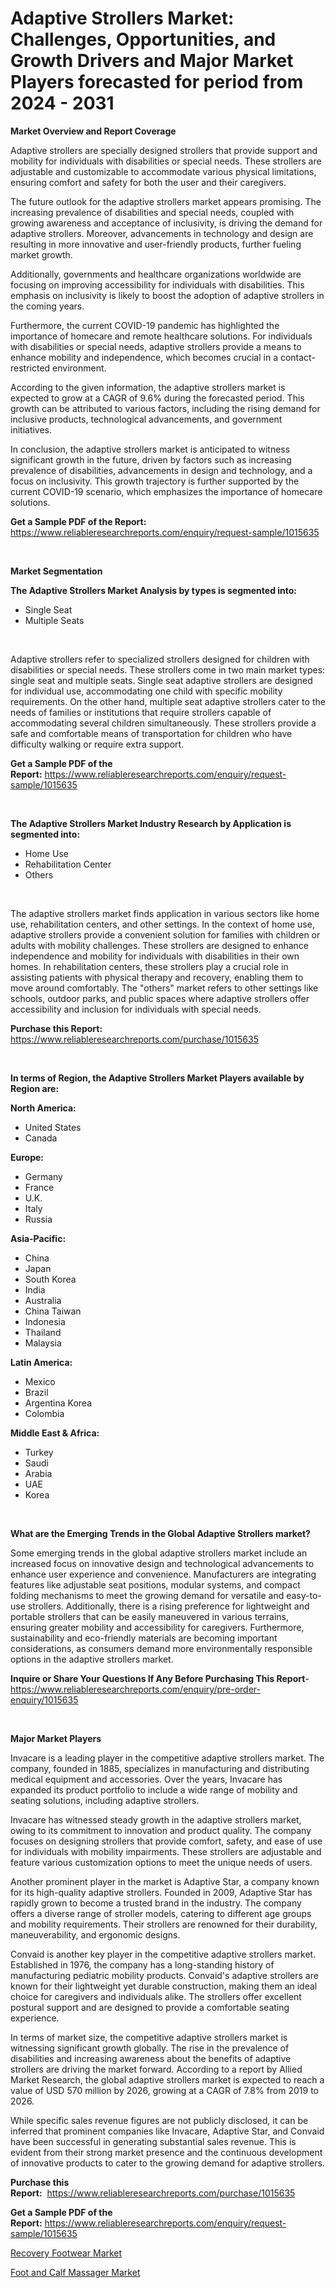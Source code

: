 <p><h1>Adaptive Strollers Market: Challenges, Opportunities, and Growth Drivers and Major Market Players forecasted for period from 2024 - 2031</h1></p><p><strong>Market Overview and Report Coverage</strong></p>
<p><p>Adaptive strollers are specially designed strollers that provide support and mobility for individuals with disabilities or special needs. These strollers are adjustable and customizable to accommodate various physical limitations, ensuring comfort and safety for both the user and their caregivers.</p><p>The future outlook for the adaptive strollers market appears promising. The increasing prevalence of disabilities and special needs, coupled with growing awareness and acceptance of inclusivity, is driving the demand for adaptive strollers. Moreover, advancements in technology and design are resulting in more innovative and user-friendly products, further fueling market growth.</p><p>Additionally, governments and healthcare organizations worldwide are focusing on improving accessibility for individuals with disabilities. This emphasis on inclusivity is likely to boost the adoption of adaptive strollers in the coming years.</p><p>Furthermore, the current COVID-19 pandemic has highlighted the importance of homecare and remote healthcare solutions. For individuals with disabilities or special needs, adaptive strollers provide a means to enhance mobility and independence, which becomes crucial in a contact-restricted environment.</p><p>According to the given information, the adaptive strollers market is expected to grow at a CAGR of 9.6% during the forecasted period. This growth can be attributed to various factors, including the rising demand for inclusive products, technological advancements, and government initiatives.</p><p>In conclusion, the adaptive strollers market is anticipated to witness significant growth in the future, driven by factors such as increasing prevalence of disabilities, advancements in design and technology, and a focus on inclusivity. This growth trajectory is further supported by the current COVID-19 scenario, which emphasizes the importance of homecare solutions.</p></p>
<p><strong>Get a Sample PDF of the Report:</strong> <a href="https://www.reliableresearchreports.com/enquiry/request-sample/1015635">https://www.reliableresearchreports.com/enquiry/request-sample/1015635</a></p>
<p>&nbsp;</p>
<p><strong>Market Segmentation</strong></p>
<p><strong>The Adaptive Strollers Market Analysis by types is segmented into:</strong></p>
<p><ul><li>Single Seat</li><li>Multiple Seats</li></ul></p>
<p>&nbsp;</p>
<p><p>Adaptive strollers refer to specialized strollers designed for children with disabilities or special needs. These strollers come in two main market types: single seat and multiple seats. Single seat adaptive strollers are designed for individual use, accommodating one child with specific mobility requirements. On the other hand, multiple seat adaptive strollers cater to the needs of families or institutions that require strollers capable of accommodating several children simultaneously. These strollers provide a safe and comfortable means of transportation for children who have difficulty walking or require extra support.</p></p>
<p><strong>Get a Sample PDF of the Report:</strong>&nbsp;<a href="https://www.reliableresearchreports.com/enquiry/request-sample/1015635">https://www.reliableresearchreports.com/enquiry/request-sample/1015635</a></p>
<p>&nbsp;</p>
<p><strong>The Adaptive Strollers Market Industry Research by Application is segmented into:</strong></p>
<p><ul><li>Home Use</li><li>Rehabilitation Center</li><li>Others</li></ul></p>
<p>&nbsp;</p>
<p><p>The adaptive strollers market finds application in various sectors like home use, rehabilitation centers, and other settings. In the context of home use, adaptive strollers provide a convenient solution for families with children or adults with mobility challenges. These strollers are designed to enhance independence and mobility for individuals with disabilities in their own homes. In rehabilitation centers, these strollers play a crucial role in assisting patients with physical therapy and recovery, enabling them to move around comfortably. The "others" market refers to other settings like schools, outdoor parks, and public spaces where adaptive strollers offer accessibility and inclusion for individuals with special needs.</p></p>
<p><strong>Purchase this Report:</strong>&nbsp; <a href="https://www.reliableresearchreports.com/purchase/1015635">https://www.reliableresearchreports.com/purchase/1015635</a></p>
<p>&nbsp;</p>
<p><strong>In terms of Region, the Adaptive Strollers Market Players available by Region are:</strong></p>
<p>
    <p> <strong> North America: </strong>
        <ul>
            <li>United States</li>
            <li>Canada</li>
        </ul>
        </p> 
    <p> <strong> Europe: </strong>
        <ul>
            <li>Germany</li>
            <li>France</li>
            <li>U.K.</li>
            <li>Italy</li>
            <li>Russia</li>
        </ul>
        </p> 
    <p> <strong> Asia-Pacific: </strong>
        <ul>
            <li>China</li>
            <li>Japan</li>
            <li>South Korea</li>
            <li>India</li>
            <li>Australia</li>
            <li>China Taiwan</li>
            <li>Indonesia</li>
            <li>Thailand</li>
            <li>Malaysia</li>
        </ul>
        </p> 
    <p> <strong> Latin America: </strong>
        <ul>
            <li>Mexico</li>
            <li>Brazil</li>
            <li>Argentina Korea</li>
            <li>Colombia</li>
        </ul>
        </p> 
    <p> <strong> Middle East & Africa: </strong>
        <ul>
            <li>Turkey</li>
            <li>Saudi</li>
            <li>Arabia</li>
            <li>UAE</li>
            <li>Korea</li>
        </ul>
    </p>
    </p>
<p>&nbsp;</p>
<p><strong>What are the Emerging Trends in the Global Adaptive Strollers market?</strong></p>
<p><p>Some emerging trends in the global adaptive strollers market include an increased focus on innovative design and technological advancements to enhance user experience and convenience. Manufacturers are integrating features like adjustable seat positions, modular systems, and compact folding mechanisms to meet the growing demand for versatile and easy-to-use strollers. Additionally, there is a rising preference for lightweight and portable strollers that can be easily maneuvered in various terrains, ensuring greater mobility and accessibility for caregivers. Furthermore, sustainability and eco-friendly materials are becoming important considerations, as consumers demand more environmentally responsible options in the adaptive strollers market.</p></p>
<p><strong>Inquire or Share Your Questions If Any Before Purchasing This Report</strong>- <a href="https://www.reliableresearchreports.com/enquiry/pre-order-enquiry/1015635">https://www.reliableresearchreports.com/enquiry/pre-order-enquiry/1015635</a></p>
<p>&nbsp;</p>
<p><strong>Major Market Players</strong></p>
<p><p>Invacare is a leading player in the competitive adaptive strollers market. The company, founded in 1885, specializes in manufacturing and distributing medical equipment and accessories. Over the years, Invacare has expanded its product portfolio to include a wide range of mobility and seating solutions, including adaptive strollers.</p><p>Invacare has witnessed steady growth in the adaptive strollers market, owing to its commitment to innovation and product quality. The company focuses on designing strollers that provide comfort, safety, and ease of use for individuals with mobility impairments. These strollers are adjustable and feature various customization options to meet the unique needs of users.</p><p>Another prominent player in the market is Adaptive Star, a company known for its high-quality adaptive strollers. Founded in 2009, Adaptive Star has rapidly grown to become a trusted brand in the industry. The company offers a diverse range of stroller models, catering to different age groups and mobility requirements. Their strollers are renowned for their durability, maneuverability, and ergonomic designs.</p><p>Convaid is another key player in the competitive adaptive strollers market. Established in 1976, the company has a long-standing history of manufacturing pediatric mobility products. Convaid's adaptive strollers are known for their lightweight yet durable construction, making them an ideal choice for caregivers and individuals alike. The strollers offer excellent postural support and are designed to provide a comfortable seating experience.</p><p>In terms of market size, the competitive adaptive strollers market is witnessing significant growth globally. The rise in the prevalence of disabilities and increasing awareness about the benefits of adaptive strollers are driving the market forward. According to a report by Allied Market Research, the global adaptive strollers market is expected to reach a value of USD 570 million by 2026, growing at a CAGR of 7.8% from 2019 to 2026.</p><p>While specific sales revenue figures are not publicly disclosed, it can be inferred that prominent companies like Invacare, Adaptive Star, and Convaid have been successful in generating substantial sales revenue. This is evident from their strong market presence and the continuous development of innovative products to cater to the growing demand for adaptive strollers.</p></p>
<p><strong>Purchase this Report:</strong>&nbsp;&nbsp;<a href="https://www.reliableresearchreports.com/purchase/1015635">https://www.reliableresearchreports.com/purchase/1015635</a></p>
<p></p>
<p><strong>Get a Sample PDF of the Report:</strong>&nbsp;<a href="https://www.reliableresearchreports.com/enquiry/request-sample/1015635">https://www.reliableresearchreports.com/enquiry/request-sample/1015635</a></p>
<p><p><a href="https://github.com/mohamedbakry57/Market-Research-Report-List-1/blob/main/recovery-footwear-market.md">Recovery Footwear Market</a></p><p><a href="https://github.com/sougarounis/Market-Research-Report-List-1/blob/main/foot-and-calf-massager-market.md">Foot and Calf Massager Market</a></p></p>